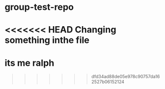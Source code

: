 # group-test-repo

<<<<<<< HEAD
Changing something inthe file
=======
# its me ralph 
>>>>>>> dfd34ad88de05e978c90757da162527b06152124
